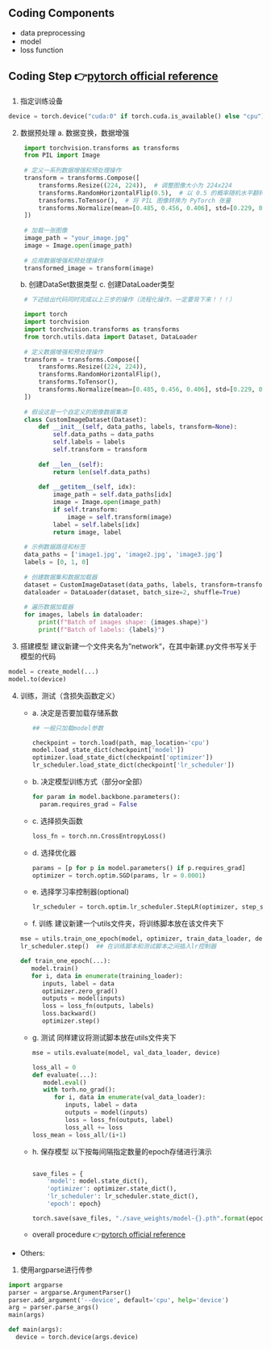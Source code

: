 ## Coding Components
- data preprocessing
- model
- loss function

## Coding Step 👉[pytorch official reference](https://pytorch.org/tutorials/beginner/introyt/trainingyt.html)
1. 指定训练设备
```python
device = torch.device("cuda:0" if torch.cuda.is_available() else "cpu")
```
2. 数据预处理
   a. 数据变换，数据增强
   ```python
    import torchvision.transforms as transforms
    from PIL import Image
    
    # 定义一系列数据增强和预处理操作
    transform = transforms.Compose([
        transforms.Resize((224, 224)),  # 调整图像大小为 224x224
        transforms.RandomHorizontalFlip(0.5),  # 以 0.5 的概率随机水平翻转
        transforms.ToTensor(),  # 将 PIL 图像转换为 PyTorch 张量
        transforms.Normalize(mean=[0.485, 0.456, 0.406], std=[0.229, 0.224, 0.225])  # 标准化图像
    ])
    
    # 加载一张图像
    image_path = "your_image.jpg"
    image = Image.open(image_path)
    
    # 应用数据增强和预处理操作
    transformed_image = transform(image)

   ```
   b. 创建DataSet数据类型
   c. 创建DataLoader类型
   ```python
    # 下述给出代码同时完成以上三步的操作（流程化操作，一定要背下来！！！）
   
    import torch
    import torchvision
    import torchvision.transforms as transforms
    from torch.utils.data import Dataset, DataLoader
    
    # 定义数据增强和预处理操作
    transform = transforms.Compose([
        transforms.Resize((224, 224)),
        transforms.RandomHorizontalFlip(),
        transforms.ToTensor(),
        transforms.Normalize(mean=[0.485, 0.456, 0.406], std=[0.229, 0.224, 0.225])
    ])
    
    # 假设这是一个自定义的图像数据集类
    class CustomImageDataset(Dataset):
        def __init__(self, data_paths, labels, transform=None):
            self.data_paths = data_paths
            self.labels = labels
            self.transform = transform
    
        def __len__(self):
            return len(self.data_paths)
    
        def __getitem__(self, idx):
            image_path = self.data_paths[idx]
            image = Image.open(image_path)
            if self.transform:
                image = self.transform(image)
            label = self.labels[idx]
            return image, label
    
    # 示例数据路径和标签
    data_paths = ['image1.jpg', 'image2.jpg', 'image3.jpg']
    labels = [0, 1, 0]
    
    # 创建数据集和数据加载器
    dataset = CustomImageDataset(data_paths, labels, transform=transform)
    dataloader = DataLoader(dataset, batch_size=2, shuffle=True)
    
    # 遍历数据加载器
    for images, labels in dataloader:
        print(f"Batch of images shape: {images.shape}")
        print(f"Batch of labels: {labels}")
   ```
3. 搭建模型
建议新建一个文件夹名为”network“，在其中新建.py文件书写关于模型的代码
```python
model = create_model(...)
model.to(device)
```
4. 训练，测试（含损失函数定义）
     - a. 决定是否要加载存储系数
        ```python
        ## 一般只加载model参数
        
        checkpoint = torch.load(path, map_location='cpu')
        model.load_state_dict(checkpoint['model'])
        optimizer.load_state_dict(checkpoint['optimizer'])
        lr_scheduler.load_state_dict(checkpoint['lr_scheduler'])
        ```
        
     - b. 决定模型训练方式（部分or全部）
       ```python
       for param in model.backbone.parameters():
         param.requires_grad = False
       ```
     - c. 选择损失函数
       ```python
       loss_fn = torch.nn.CrossEntropyLoss()
       ```
     - d. 选择优化器
       ```python
       params = [p for p in model.parameters() if p.requires_grad]
       optimizer = torch.optim.SGD(params, lr = 0.0001)
       ```
     - e. 选择学习率控制器(optional)
       ```python
       lr_scheduler = torch.optim.lr_scheduler.StepLR(optimizer, step_size=3, gamma=0.33)
       ```
     - f. 训练
      建议新建一个utils文件夹，将训练脚本放在该文件夹下
      ```python
      mse = utils.train_one_epoch(model, optimizer, train_data_loader, device)
      lr_scheduler.step()  ## 在训练脚本和测试脚本之间插入lr控制器
      
      def train_one_epoch(...):
         model.train()
         for i, data in enumerate(training_loader):
            inputs, label = data
            optimizer.zero_grad()
            outputs = model(inputs)
            loss = loss_fn(outputs, labels)
            loss.backward()
            optimizer.step()
      
      ```
      - g. 测试
        同样建议将测试脚本放在utils文件夹下
        ```python
        mse = utils.evaluate(model, val_data_loader, device)

        loss_all = 0
        def evaluate(...):
           model.eval()
           with torh.no_grad():
              for i, data in enumerate(val_data_loader):
                 inputs, label = data
                 outputs = model(inputs)
                 loss = loss_fn(outputs, label)
                 loss_all += loss
        loss_mean = loss_all/(i+1)
        ```
      - h. 保存模型
        以下按每间隔指定数量的epoch存储进行演示
        ```python

        save_files = {
            'model': model.state_dict(),
            'optimizer': optimizer.state_dict(),
            'lr_scheduler': lr_scheduler.state_dict(),
            'epoch': epoch}

        torch.save(save_files, "./save_weights/model-{}.pth".format(epoch))
        ```

      - overall procedure
       👉[pytorch official reference](https://pytorch.org/tutorials/beginner/introyt/trainingyt.html)


* Others:
1. 使用argparse进行传参
```python
import argparse
parser = argparse.ArgumentParser()
parser.add_argument('--device', default='cpu', help='device')
arg = parser.parse_args()
main(args)

def main(args):
  device = torch.device(args.device)
```
